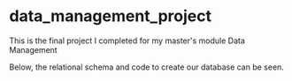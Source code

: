 # data_management_project
This is the final project I completed for my master's module Data Management

Below, the relational schema and code to create our database can be seen.  
